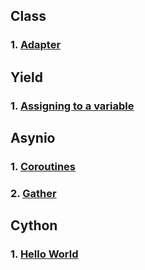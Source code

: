 ## Class

### 1. [Adapter](./docs/Adapter/Adapter.md)

## Yield

### 1. [Assigning to a variable](./docs/Yield/Yield.md)

## Asynio

### 1. [Coroutines](./docs/Asyncio/Asyncio_Coroutines.md)
### 2. [Gather](./docs/Asyncio/Asyncio_Gather.md)

## Cython

### 1. [Hello World](./docs/Cython/Hello_World.md)